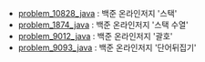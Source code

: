 - [problem_10828_java](https://github.com/DevLimK1/Algorithm/blob/master/stack/problem_10828_java.md) : 백준 온라인저지 '스택'
- [problem_1874_java](https://github.com/DevLimK1/Algorithm/blob/master/stack/problem_1874_java_191107.md) : 백준 온라인저지 '스택 수열'
- [problem_9012_java](https://github.com/DevLimK1/Algorithm/blob/master/stack/problem_9012_java_191106.md) : 백준 온라인저지 '괄호'
- [problem_9093_java](https://github.com/DevLimK1/Algorithm/blob/master/stack/problem_9093_java.md) : 백준 온라인저지 '단어뒤집기'
